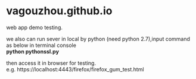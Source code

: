 vagouzhou.github.io
===================
web app demo testing.


we also can run sever in local by python (need python 2.7),input command as below in terminal console <br>
<b>python pythonssl.py</b>

then access it in browser for testing.<br>
e.g. https://localhost:4443/firefox/firefox_gum_test.html

